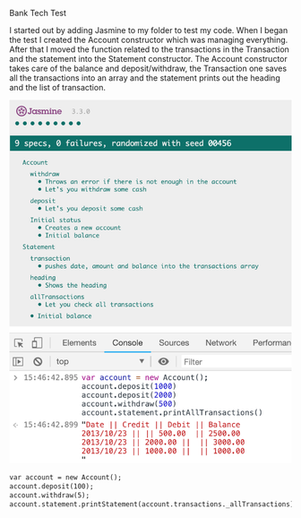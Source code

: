 Bank Tech Test

I started out by adding Jasmine to my folder to test my code.
When I began the test I created the Account constructor which was managing everything.
After that I moved the function related to the transactions in the Transaction and the statement into the Statement constructor.
The Account constructor takes care of the balance and deposit/withdraw, the Transaction one saves all the transactions into an array and the statement prints out the heading and the list of transaction.


![alt text](https://github.com/lucafrancesc/BankTechTest/blob/master/Screenshot%202019-01-15%20at%2015.29.05.png)

```
var account = new Account();
account.deposit(100);
account.withdraw(5);
account.statement.printStatement(account.transactions._allTransactions);
```

